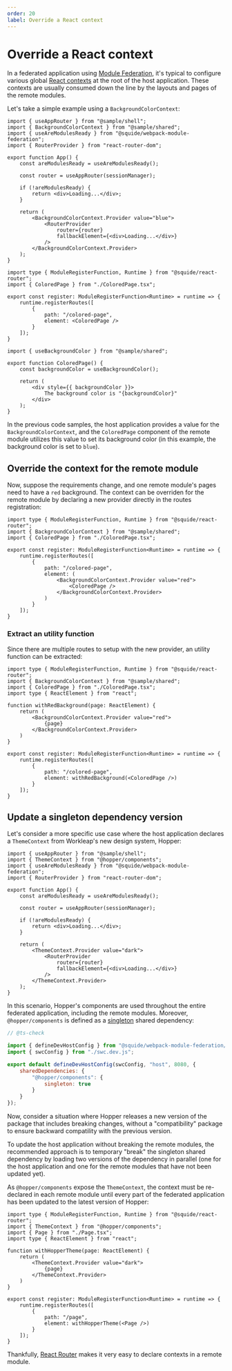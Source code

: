 ```yaml
---
order: 20
label: Override a React context
---
```


# Override a React context

In a federated application using [Module Federation](https://webpack.js.org/concepts/module-federation/), it's typical to configure various global [React contexts](https://legacy.reactjs.org/docs/context.html) at the root of the host application. These contexts are usually consumed down the line by the layouts and pages of the remote modules.

Let's take a simple example using a `BackgroundColorContext`:

```tsx !#16-21 host/src/App.tsx
import { useAppRouter } from "@sample/shell";
import { BackgroundColorContext } from "@sample/shared";
import { useAreModulesReady } from "@squide/webpack-module-federation";
import { RouterProvider } from "react-router-dom";

export function App() {
    const areModulesReady = useAreModulesReady();

    const router = useAppRouter(sessionManager);

    if (!areModulesReady) {
        return <div>Loading...</div>;
    }

    return (
        <BackgroundColorContext.Provider value="blue">
            <RouterProvider
                router={router}
                fallbackElement={<div>Loading...</div>}
            />
        </BackgroundColorContext.Provider>
    );
}
```

```tsx !#8 remote-module/src/register.tsx
import type { ModuleRegisterFunction, Runtime } from "@squide/react-router";
import { ColoredPage } from "./ColoredPage.tsx";

export const register: ModuleRegisterFunction<Runtime> = runtime => {
    runtime.registerRoutes([
        {
            path: "/colored-page",
            element: <ColoredPage />
        }
    ]);
}
```

```tsx !#4 remote-module/src/ColoredPage.tsx
import { useBackgroundColor } from "@sample/shared";

export function ColoredPage() {
    const backgroundColor = useBackgroundColor();

    return (
        <div style={{ backgroundColor }}>
            The background color is "{backgroundColor}"
        </div>
    );
}
```

In the previous code samples, the host application provides a value for the `BackgroundColorContext`, and the `ColoredPage` component of the remote module utilizes this value to set its background color (in this example, the background color is set to `blue`).

## Override the context for the remote module

Now, suppose the requirements change, and one remote module's pages need to have a `red` background. The context can be overriden for the remote module by declaring a new provider directly in the routes registration:

```tsx !#10-12 remote-module/src/register.tsx
import type { ModuleRegisterFunction, Runtime } from "@squide/react-router";
import { BackgroundColorContext } from "@sample/shared";
import { ColoredPage } from "./ColoredPage.tsx";

export const register: ModuleRegisterFunction<Runtime> = runtime => {
    runtime.registerRoutes([
        {
            path: "/colored-page",
            element: (
                <BackgroundColorContext.Provider value="red">
                    <ColoredPage />
                </BackgroundColorContext.Provider>
            )
        }
    ]);
}
```

### Extract an utility function

Since there are multiple routes to setup with the new provider, an utility function can be extracted:

```tsx !#6-12,18 remote-module/src/register.tsx
import type { ModuleRegisterFunction, Runtime } from "@squide/react-router";
import { BackgroundColorContext } from "@sample/shared";
import { ColoredPage } from "./ColoredPage.tsx";
import type { ReactElement } from "react";

function withRedBackground(page: ReactElement) {
    return (
        <BackgroundColorContext.Provider value="red">
            {page}
        </BackgroundColorContext.Provider>
    )
}

export const register: ModuleRegisterFunction<Runtime> = runtime => {
    runtime.registerRoutes([
        {
            path: "/colored-page",
            element: withRedBackground(<ColoredPage />)
        }
    ]);
}
```

## Update a singleton dependency version

Let's consider a more specific use case where the host application declares a `ThemeContext` from Workleap's new design system, Hopper:

```tsx !#16-21 host/src/App.tsx
import { useAppRouter } from "@sample/shell";
import { ThemeContext } from "@hopper/components";
import { useAreModulesReady } from "@squide/webpack-module-federation";
import { RouterProvider } from "react-router-dom";

export function App() {
    const areModulesReady = useAreModulesReady();

    const router = useAppRouter(sessionManager);

    if (!areModulesReady) {
        return <div>Loading...</div>;
    }

    return (
        <ThemeContext.Provider value="dark">
            <RouterProvider
                router={router}
                fallbackElement={<div>Loading...</div>}
            />
        </ThemeContext.Provider>
    );
}
```

In this scenario, Hopper's components are used throughout the entire federated application, including the remote modules. Moreover, `@hopper/components` is defined as a [singleton](https://webpack.js.org/plugins/module-federation-plugin/#singleton) shared dependency:

```js !#8-10 host/webpack.dev.js
// @ts-check

import { defineDevHostConfig } from "@squide/webpack-module-federation/defineConfig.js";
import { swcConfig } from "./swc.dev.js";

export default defineDevHostConfig(swcConfig, "host", 8080, {
    sharedDependencies: {
        "@hopper/components": {
            singleton: true
        }
    }
});
```

Now, consider a situation where Hopper releases a new version of the package that includes breaking changes, without a "compatibility" package to ensure backward compatility with the previous version.

To update the host application without breaking the remote modules, the recommended approach is to temporary "break" the singleton shared dependency by loading two versions of the dependency in parallel (one for the host application and one for the remote modules that have not been updated yet).

As `@hopper/components` expose the `ThemeContext`, the context must be re-declared in each remote module until every part of the federated application has been updated to the latest version of Hopper:

```tsx !#6-12,18 remote-module/src/register.tsx
import type { ModuleRegisterFunction, Runtime } from "@squide/react-router";
import { ThemeContext } from "@hopper/components";
import { Page } from "./Page.tsx";
import type { ReactElement } from "react";

function withHopperTheme(page: ReactElement) {
    return (
        <ThemeContext.Provider value="dark">
            {page}
        </ThemeContext.Provider>
    )
}

export const register: ModuleRegisterFunction<Runtime> = runtime => {
    runtime.registerRoutes([
        {
            path: "/page",
            element: withHopperTheme(<Page />)
        }
    ]);
}
```

Thankfully, [React Router](https://reactrouter.com/en/main) makes it very easy to declare contexts in a remote module.
